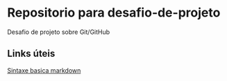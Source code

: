 # Repositorio para desafio-de-projeto
Desafio de projeto sobre Git/GitHub

## Links úteis
[Sintaxe basica markdown](https://www.markdownguide.org/basic-syntax/)
